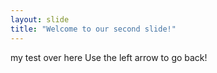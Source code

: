 ```yaml
---
layout: slide
title: "Welcome to our second slide!"
---
```

my test over here
Use the left arrow to go back!
